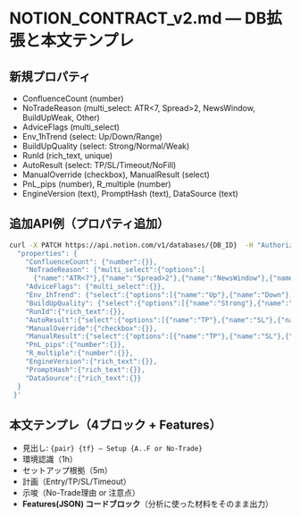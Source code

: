 # NOTION_CONTRACT_v2.md — DB拡張と本文テンプレ

## 新規プロパティ
- ConfluenceCount (number)
- NoTradeReason (multi_select: ATR<7, Spread>2, NewsWindow, BuildUpWeak, Other)
- AdviceFlags (multi_select)
- Env_1hTrend (select: Up/Down/Range)
- BuildUpQuality (select: Strong/Normal/Weak)
- RunId (rich_text, unique)
- AutoResult (select: TP/SL/Timeout/NoFill)
- ManualOverride (checkbox), ManualResult (select)
- PnL_pips (number), R_multiple (number)
- EngineVersion (text), PromptHash (text), DataSource (text)

## 追加API例（プロパティ追加）
```bash
curl -X PATCH https://api.notion.com/v1/databases/{DB_ID}  -H "Authorization: Bearer $NOTION_API_KEY"  -H "Notion-Version: 2022-06-28" -H "Content-Type: application/json"  --data '{
  "properties": {
    "ConfluenceCount": {"number":{}},
    "NoTradeReason": {"multi_select":{"options":[
      {"name":"ATR<7"},{"name":"Spread>2"},{"name":"NewsWindow"},{"name":"BuildUpWeak"},{"name":"Other"}]}},
    "AdviceFlags": {"multi_select":{}},
    "Env_1hTrend": {"select":{"options":[{"name":"Up"},{"name":"Down"},{"name":"Range"}]}},
    "BuildUpQuality": {"select":{"options":[{"name":"Strong"},{"name":"Normal"},{"name":"Weak"}]}},
    "RunId":{"rich_text":{}},
    "AutoResult":{"select":{"options":[{"name":"TP"},{"name":"SL"},{"name":"Timeout"},{"name":"NoFill"}]}},
    "ManualOverride":{"checkbox":{}},
    "ManualResult":{"select":{"options":[{"name":"TP"},{"name":"SL"},{"name":"Timeout"},{"name":"NoFill"}]}},
    "PnL_pips":{"number":{}},
    "R_multiple":{"number":{}},
    "EngineVersion":{"rich_text":{}},
    "PromptHash":{"rich_text":{}},
    "DataSource":{"rich_text":{}}
  }
 }'
```

## 本文テンプレ（4ブロック + Features）
- 見出し: `{pair} {tf} — Setup {A..F or No-Trade}`
- 環境認識（1h）
- セットアップ根拠（5m）
- 計画（Entry/TP/SL/Timeout）
- 示唆（No-Trade理由 or 注意点）
- **Features(JSON) コードブロック**（分析に使った材料をそのまま出力）
